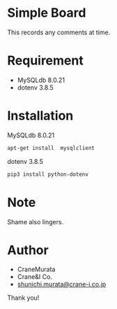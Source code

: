# Simple Board

 This records any comments at time.
 
# Requirement

* MySQLdb 8.0.21
* dotenv 3.8.5

# Installation

MySQLdb 8.0.21
```bash
apt-get install  mysqlclient
```

dotenv 3.8.5
```bash
pip3 install python-dotenv
```

# Note

Shame also lingers.

# Author

* CraneMurata
* Crane&I Co.
* shunichi.murata@crane-i.co.jp

Thank you!
